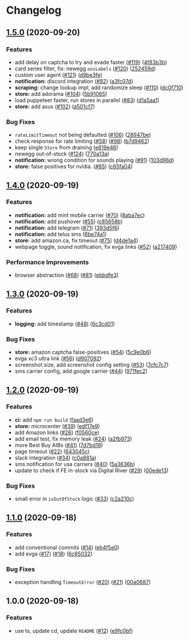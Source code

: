 # Changelog

## [1.5.0](https://www.github.com/jef/nvidia-snatcher/compare/v1.4.0...v1.5.0) (2020-09-20)


### Features

* add delay on captcha to try and evade faster ([#119](https://www.github.com/jef/nvidia-snatcher/issues/119)) ([4f83b3b](https://www.github.com/jef/nvidia-snatcher/commit/4f83b3b233657841a4068a8ff9dd6c8dbff631c0))
* card series filter, fix: newegg `oosLabels` ([#120](https://www.github.com/jef/nvidia-snatcher/issues/120)) ([252459d](https://www.github.com/jef/nvidia-snatcher/commit/252459d5d3de2b8cb25deee9ae318108e3dda2be))
* custom user agent ([#121](https://www.github.com/jef/nvidia-snatcher/issues/121)) ([d9be3fe](https://www.github.com/jef/nvidia-snatcher/commit/d9be3fe6183eaa9694b186c7a75e1f28bb31dace))
* **notification:** discord integration ([#82](https://www.github.com/jef/nvidia-snatcher/issues/82)) ([a3fc07d](https://www.github.com/jef/nvidia-snatcher/commit/a3fc07daf0a3f33f18e03d4cfc13d3477a9c4fa0))
* **scraping:** change lookup impl, add randomize sleep ([#110](https://www.github.com/jef/nvidia-snatcher/issues/110)) ([dc0f710](https://www.github.com/jef/nvidia-snatcher/commit/dc0f7106749b0afa0ff1c91cabb90b65be30e909))
* **store:** add adorama ([#104](https://www.github.com/jef/nvidia-snatcher/issues/104)) ([5b91065](https://www.github.com/jef/nvidia-snatcher/commit/5b910650430ad4806b22722efa9a013e72ea47e7))
* load puppeteer faster, run stores in parallel ([#83](https://www.github.com/jef/nvidia-snatcher/issues/83)) ([d1a5aa1](https://www.github.com/jef/nvidia-snatcher/commit/d1a5aa1f02ff0a8f293b93e3c078b5943908a95b))
* **store:** add asus ([#102](https://www.github.com/jef/nvidia-snatcher/issues/102)) ([a501cf7](https://www.github.com/jef/nvidia-snatcher/commit/a501cf703bb05f47af6240a4b16a3dc4dcf3baf5))


### Bug Fixes

* `rateLimitTimeout` not being defaulted ([#106](https://www.github.com/jef/nvidia-snatcher/issues/106)) ([28947be](https://www.github.com/jef/nvidia-snatcher/commit/28947be9bc8981d7a45a5d0e69c18d039fcd9ed3))
* check response for rate limiting ([#58](https://www.github.com/jef/nvidia-snatcher/issues/58)) ([#98](https://www.github.com/jef/nvidia-snatcher/issues/98)) ([b7d9462](https://www.github.com/jef/nvidia-snatcher/commit/b7d9462e794ef3961fb57c79ef8f66e77d25d20a))
* keep single `Store` from draining ([e819e46](https://www.github.com/jef/nvidia-snatcher/commit/e819e46116d4e0b067a59791094b5cfbd2d7cd45))
* newegg out-of-stock ([#124](https://www.github.com/jef/nvidia-snatcher/issues/124)) ([770a13a](https://www.github.com/jef/nvidia-snatcher/commit/770a13ac3559401b430547908d1df014582c1e37))
* **notification:** wrong condition for sounds playing ([#91](https://www.github.com/jef/nvidia-snatcher/issues/91)) ([103d96d](https://www.github.com/jef/nvidia-snatcher/commit/103d96dc81d6fd097fcdbed5bdd7487d7d73bf6e))
* **store:** false positives for nvidia. ([#85](https://www.github.com/jef/nvidia-snatcher/issues/85)) ([c65fa04](https://www.github.com/jef/nvidia-snatcher/commit/c65fa04666775060532e28076a0b4af50f8dd30b))

## [1.4.0](https://www.github.com/jef/nvidia-snatcher/compare/v1.3.0...v1.4.0) (2020-09-19)


### Features

* **notification:** add mint mobile carrier ([#70](https://www.github.com/jef/nvidia-snatcher/issues/70)) ([8aba7ec](https://www.github.com/jef/nvidia-snatcher/commit/8aba7ecbdb0bfce06257b7b9066e8fccbd82e47e))
* **notification:** add pushover ([#55](https://www.github.com/jef/nvidia-snatcher/issues/55)) ([c85658b](https://www.github.com/jef/nvidia-snatcher/commit/c85658bf82fdf360e5e9d8345eaa846f0572e67c))
* **notification:** add telegram ([#71](https://www.github.com/jef/nvidia-snatcher/issues/71)) ([393d5f6](https://www.github.com/jef/nvidia-snatcher/commit/393d5f689887bf1d6f30a37eea163b2e6bbd4efa))
* **notification:** add telus sms ([6be74a1](https://www.github.com/jef/nvidia-snatcher/commit/6be74a19f3d3f999145d17ac8e91c59db2502071))
* **store:** add amazon.ca, fix timeout ([#75](https://www.github.com/jef/nvidia-snatcher/issues/75)) ([d4de1a4](https://www.github.com/jef/nvidia-snatcher/commit/d4de1a4638e903eb9518354ab6fb2f8c4befc347))
* webpage toggle, sound notification, fix evga links ([#52](https://www.github.com/jef/nvidia-snatcher/issues/52)) ([a217409](https://www.github.com/jef/nvidia-snatcher/commit/a21740942bbbbe967948062fa06cfc82c31eb755))


### Performance Improvements

* browser abstraction ([#68](https://www.github.com/jef/nvidia-snatcher/issues/68)) ([#81](https://www.github.com/jef/nvidia-snatcher/issues/81)) ([ebbdfe3](https://www.github.com/jef/nvidia-snatcher/commit/ebbdfe3f6378516112f4b6e004bbd6ccf13af685))

## [1.3.0](https://www.github.com/jef/nvidia-snatcher/compare/v1.2.0...v1.3.0) (2020-09-19)


### Features

* **logging:** add timestamp ([#48](https://www.github.com/jef/nvidia-snatcher/issues/48)) ([6c3cd01](https://www.github.com/jef/nvidia-snatcher/commit/6c3cd016850d03a6c6a894cab24ba2d3781a9af1))


### Bug Fixes

* **store:** amazon captcha false-positives ([#54](https://www.github.com/jef/nvidia-snatcher/issues/54)) ([5c9e0b6](https://www.github.com/jef/nvidia-snatcher/commit/5c9e0b6d06bd7e1223a7587fec067c8e79c9cfd6))
* evga xc3 ultra link ([#56](https://www.github.com/jef/nvidia-snatcher/issues/56)) ([d907092](https://www.github.com/jef/nvidia-snatcher/commit/d907092b443b056605e09cb2ca3e94e6ca811d9e))
* screenshot size, add screenshot config setting ([#53](https://www.github.com/jef/nvidia-snatcher/issues/53)) ([7cfc7c7](https://www.github.com/jef/nvidia-snatcher/commit/7cfc7c74429c808fa14468cdd497eb9f9aeb922c))
* sms carrier config, add google carrier ([#44](https://www.github.com/jef/nvidia-snatcher/issues/44)) ([971fec2](https://www.github.com/jef/nvidia-snatcher/commit/971fec20e441e2b12a38d5c8d17d2d4cb5e64d6b))

## [1.2.0](https://www.github.com/jef/nvidia-snatcher/compare/v1.1.0...v1.2.0) (2020-09-19)


### Features

* **ci:** add `npm run build` ([faad3e6](https://www.github.com/jef/nvidia-snatcher/commit/faad3e68efafaab135b77080b02af83429b6eca6))
* **store:** microcenter ([#39](https://www.github.com/jef/nvidia-snatcher/issues/39)) ([edf17e9](https://www.github.com/jef/nvidia-snatcher/commit/edf17e926f3d186e7630da2834d78de3e540a956))
* add Amazon links ([#26](https://www.github.com/jef/nvidia-snatcher/issues/26)) ([f0560ce](https://www.github.com/jef/nvidia-snatcher/commit/f0560ce72bfbfdd6360b85e23edaa875d58f228f))
* add email test, fix memory leak ([#24](https://www.github.com/jef/nvidia-snatcher/issues/24)) ([a2fb973](https://www.github.com/jef/nvidia-snatcher/commit/a2fb97333c6eb81250b24ccb6859e9356acded21))
* more Best Buy AIBs ([#41](https://www.github.com/jef/nvidia-snatcher/issues/41)) ([7d7bd18](https://www.github.com/jef/nvidia-snatcher/commit/7d7bd18b4dd656ec01ef2fb2d8519e2a7f34ef70))
* page timeout ([#22](https://www.github.com/jef/nvidia-snatcher/issues/22)) ([643045c](https://www.github.com/jef/nvidia-snatcher/commit/643045c7e0158fb6526bd09427b96cce7958bcea))
* slack integration ([#34](https://www.github.com/jef/nvidia-snatcher/issues/34)) ([c0a881a](https://www.github.com/jef/nvidia-snatcher/commit/c0a881a16ebb573bf35b7f29cb27e5b3c2e1fe78))
* sms notification for usa carriers ([#40](https://www.github.com/jef/nvidia-snatcher/issues/40)) ([5a3636b](https://www.github.com/jef/nvidia-snatcher/commit/5a3636bcb639bb33bc586af96264f5df2f3a8307))
* update to check if FE in-stock via Digital River ([#29](https://www.github.com/jef/nvidia-snatcher/issues/29)) ([00ede13](https://www.github.com/jef/nvidia-snatcher/commit/00ede13501082f530ea672a349816be1d31621a8))


### Bug Fixes

* small error in `isOutOfStock` logic ([#33](https://www.github.com/jef/nvidia-snatcher/issues/33)) ([c2a210c](https://www.github.com/jef/nvidia-snatcher/commit/c2a210cc815c3aa06f6f14d33954f65577d95954))

## [1.1.0](https://www.github.com/jef/nvidia-snatcher/compare/v1.0.0...v1.1.0) (2020-09-18)


### Features

* add conventional commits ([#14](https://www.github.com/jef/nvidia-snatcher/issues/14)) ([eb4f5e0](https://www.github.com/jef/nvidia-snatcher/commit/eb4f5e034176a286eabe381c98ced77cd197d7fb))
* add evga ([#17](https://www.github.com/jef/nvidia-snatcher/issues/17)) ([#18](https://www.github.com/jef/nvidia-snatcher/issues/18)) ([6c65032](https://www.github.com/jef/nvidia-snatcher/commit/6c6503219f7c188783c24a44f7052b276a4b39a3))


### Bug Fixes

* exception handling `TimeoutError` ([#20](https://www.github.com/jef/nvidia-snatcher/issues/20)) ([#21](https://www.github.com/jef/nvidia-snatcher/issues/21)) ([00a0687](https://www.github.com/jef/nvidia-snatcher/commit/00a0687d3eba6a8fca871161b447529be00c8896))

## 1.0.0 (2020-09-18)


### Features

* use ts, update cd, update `README` ([#12](https://www.github.com/jef/nvidia-snatcher/issues/12)) ([e9fc0bf](https://www.github.com/jef/nvidia-snatcher/commit/e9fc0bf5f770481d5e508d8b520e1020624e05d2))
